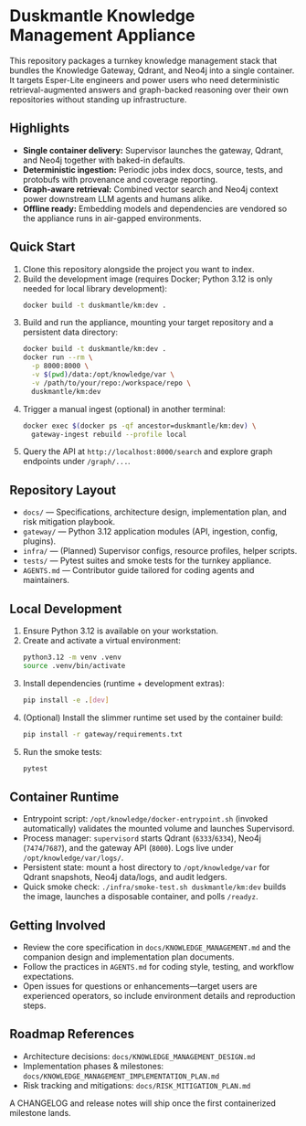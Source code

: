 # Duskmantle Knowledge Management Appliance

This repository packages a turnkey knowledge management stack that bundles the Knowledge Gateway, Qdrant, and Neo4j into a single container. It targets Esper-Lite engineers and power users who need deterministic retrieval-augmented answers and graph-backed reasoning over their own repositories without standing up infrastructure.

## Highlights
- **Single container delivery:** Supervisor launches the gateway, Qdrant, and Neo4j together with baked-in defaults.
- **Deterministic ingestion:** Periodic jobs index docs, source, tests, and protobufs with provenance and coverage reporting.
- **Graph-aware retrieval:** Combined vector search and Neo4j context power downstream LLM agents and humans alike.
- **Offline ready:** Embedding models and dependencies are vendored so the appliance runs in air-gapped environments.

## Quick Start
1. Clone this repository alongside the project you want to index.
2. Build the development image (requires Docker; Python 3.12 is only needed for local library development):
   ```bash
   docker build -t duskmantle/km:dev .
   ```
3. Build and run the appliance, mounting your target repository and a persistent data directory:
   ```bash
   docker build -t duskmantle/km:dev .
   docker run --rm \
     -p 8000:8000 \
     -v $(pwd)/data:/opt/knowledge/var \
     -v /path/to/your/repo:/workspace/repo \
     duskmantle/km:dev
   ```
4. Trigger a manual ingest (optional) in another terminal:
   ```bash
   docker exec $(docker ps -qf ancestor=duskmantle/km:dev) \
     gateway-ingest rebuild --profile local
   ```
5. Query the API at `http://localhost:8000/search` and explore graph endpoints under `/graph/...`.

## Repository Layout
- `docs/` — Specifications, architecture design, implementation plan, and risk mitigation playbook.
- `gateway/` — Python 3.12 application modules (API, ingestion, config, plugins).
- `infra/` — (Planned) Supervisor configs, resource profiles, helper scripts.
- `tests/` — Pytest suites and smoke tests for the turnkey appliance.
- `AGENTS.md` — Contributor guide tailored for coding agents and maintainers.

## Local Development
1. Ensure Python 3.12 is available on your workstation.
2. Create and activate a virtual environment:
   ```bash
   python3.12 -m venv .venv
   source .venv/bin/activate
   ```
3. Install dependencies (runtime + development extras):
   ```bash
   pip install -e .[dev]
   ```
4. (Optional) Install the slimmer runtime set used by the container build:
   ```bash
   pip install -r gateway/requirements.txt
   ```
5. Run the smoke tests:
   ```bash
   pytest
   ```

## Container Runtime
- Entrypoint script: `/opt/knowledge/docker-entrypoint.sh` (invoked automatically) validates the mounted volume and launches Supervisord.
- Process manager: `supervisord` starts Qdrant (`6333`/`6334`), Neo4j (`7474`/`7687`), and the gateway API (`8000`). Logs live under `/opt/knowledge/var/logs/`.
- Persistent state: mount a host directory to `/opt/knowledge/var` for Qdrant snapshots, Neo4j data/logs, and audit ledgers.
- Quick smoke check: `./infra/smoke-test.sh duskmantle/km:dev` builds the image, launches a disposable container, and polls `/readyz`.

## Getting Involved
- Review the core specification in `docs/KNOWLEDGE_MANAGEMENT.md` and the companion design and implementation plan documents.
- Follow the practices in `AGENTS.md` for coding style, testing, and workflow expectations.
- Open issues for questions or enhancements—target users are experienced operators, so include environment details and reproduction steps.

## Roadmap References
- Architecture decisions: `docs/KNOWLEDGE_MANAGEMENT_DESIGN.md`
- Implementation phases & milestones: `docs/KNOWLEDGE_MANAGEMENT_IMPLEMENTATION_PLAN.md`
- Risk tracking and mitigations: `docs/RISK_MITIGATION_PLAN.md`

A CHANGELOG and release notes will ship once the first containerized milestone lands.
